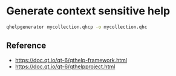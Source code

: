 # Generate context sensitive help

```bash
qhelpgenerator mycollection.qhcp -o mycollection.qhc
```
## Reference
  * https://doc.qt.io/qt-6/qthelp-framework.html
  * https://doc.qt.io/qt-6/qthelpproject.html
